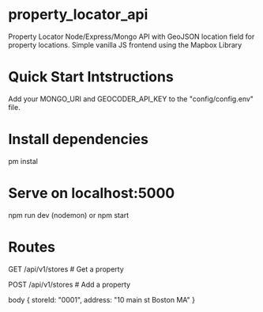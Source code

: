 # property_locator_api

Property Locator
Node/Express/Mongo API with GeoJSON location field for property locations. Simple vanilla JS frontend using the Mapbox Library

# Quick Start Intstructions
Add your MONGO_URI and GEOCODER_API_KEY to the "config/config.env" file.

# Install dependencies
pm instal

# Serve on localhost:5000
npm run dev (nodemon)
or
npm start

# Routes
GET    /api/v1/stores # Get a property

POST   /api/v1/stores # Add a property

body { storeId: "0001", address: "10 main st Boston MA" }
